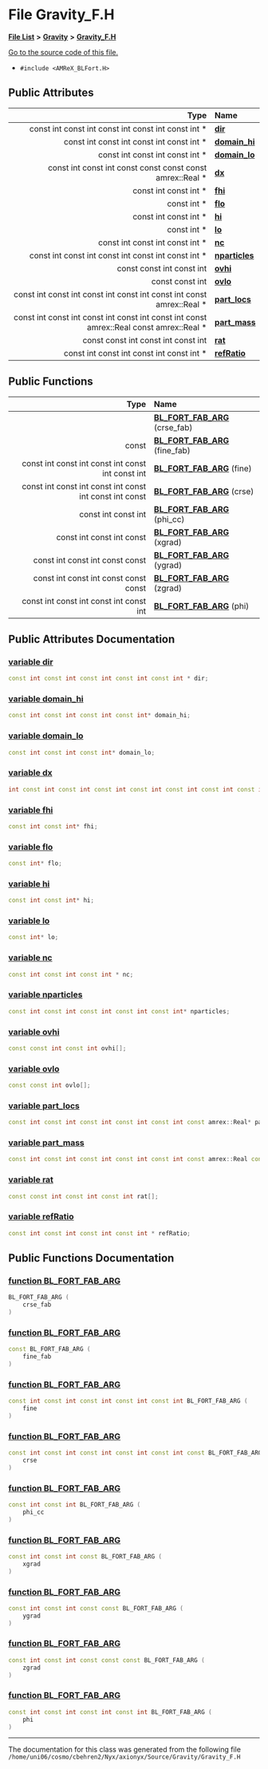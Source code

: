 
# File Gravity\_F.H


[**File List**](files.md) **>** [**Gravity**](dir_fdbf5007869eac89a42b1cd44aeda050.md) **>** [**Gravity\_F.H**](Gravity__F_8H.md)

[Go to the source code of this file.](Gravity__F_8H_source.md)



* `#include <AMReX_BLFort.H>`













## Public Attributes

| Type | Name |
| ---: | :--- |
|  const int const int const int const int const int \* | [**dir**](Gravity__F_8H.md#variable-dir)  <br> |
|  const int const int const int const int \* | [**domain\_hi**](Gravity__F_8H.md#variable-domain-hi)  <br> |
|  const int const int const int \* | [**domain\_lo**](Gravity__F_8H.md#variable-domain-lo)  <br> |
|  const int const int const const const const amrex::Real \* | [**dx**](Gravity__F_8H.md#variable-dx)  <br> |
|  const int const int \* | [**fhi**](Gravity__F_8H.md#variable-fhi)  <br> |
|  const int \* | [**flo**](Gravity__F_8H.md#variable-flo)  <br> |
|  const int const int \* | [**hi**](Gravity__F_8H.md#variable-hi)  <br> |
|  const int \* | [**lo**](Gravity__F_8H.md#variable-lo)  <br> |
|  const int const int const int \* | [**nc**](Gravity__F_8H.md#variable-nc)  <br> |
|  const int const int const int const int const int \* | [**nparticles**](Gravity__F_8H.md#variable-nparticles)  <br> |
|  const const int const int | [**ovhi**](Gravity__F_8H.md#variable-ovhi)  <br> |
|  const const int | [**ovlo**](Gravity__F_8H.md#variable-ovlo)  <br> |
|  const int const int const int const int const int const amrex::Real \* | [**part\_locs**](Gravity__F_8H.md#variable-part-locs)  <br> |
|  const int const int const int const int const int const amrex::Real const amrex::Real \* | [**part\_mass**](Gravity__F_8H.md#variable-part-mass)  <br> |
|  const const int const int const int | [**rat**](Gravity__F_8H.md#variable-rat)  <br> |
|  const int const int const int const int \* | [**refRatio**](Gravity__F_8H.md#variable-refratio)  <br> |


## Public Functions

| Type | Name |
| ---: | :--- |
|   | [**BL\_FORT\_FAB\_ARG**](Gravity__F_8H.md#function-bl-fort-fab-arg) (crse\_fab) <br> |
|  const | [**BL\_FORT\_FAB\_ARG**](Gravity__F_8H.md#function-bl-fort-fab-arg) (fine\_fab) <br> |
|  const int const int const int const int const int | [**BL\_FORT\_FAB\_ARG**](Gravity__F_8H.md#function-bl-fort-fab-arg) (fine) <br> |
|  const int const int const int const int const int const | [**BL\_FORT\_FAB\_ARG**](Gravity__F_8H.md#function-bl-fort-fab-arg) (crse) <br> |
|  const int const int | [**BL\_FORT\_FAB\_ARG**](Gravity__F_8H.md#function-bl-fort-fab-arg) (phi\_cc) <br> |
|  const int const int const | [**BL\_FORT\_FAB\_ARG**](Gravity__F_8H.md#function-bl-fort-fab-arg) (xgrad) <br> |
|  const int const int const const | [**BL\_FORT\_FAB\_ARG**](Gravity__F_8H.md#function-bl-fort-fab-arg) (ygrad) <br> |
|  const int const int const const const | [**BL\_FORT\_FAB\_ARG**](Gravity__F_8H.md#function-bl-fort-fab-arg) (zgrad) <br> |
|  const int const int const int const int | [**BL\_FORT\_FAB\_ARG**](Gravity__F_8H.md#function-bl-fort-fab-arg) (phi) <br> |








## Public Attributes Documentation


### <a href="#variable-dir" id="variable-dir">variable dir </a>


```cpp
const int const int const int const int const int * dir;
```



### <a href="#variable-domain-hi" id="variable-domain-hi">variable domain\_hi </a>


```cpp
const int const int const int const int* domain_hi;
```



### <a href="#variable-domain-lo" id="variable-domain-lo">variable domain\_lo </a>


```cpp
const int const int const int* domain_lo;
```



### <a href="#variable-dx" id="variable-dx">variable dx </a>


```cpp
int const int const int const int const int const int const int const int const amrex::Real dx;
```



### <a href="#variable-fhi" id="variable-fhi">variable fhi </a>


```cpp
const int const int* fhi;
```



### <a href="#variable-flo" id="variable-flo">variable flo </a>


```cpp
const int* flo;
```



### <a href="#variable-hi" id="variable-hi">variable hi </a>


```cpp
const int const int* hi;
```



### <a href="#variable-lo" id="variable-lo">variable lo </a>


```cpp
const int* lo;
```



### <a href="#variable-nc" id="variable-nc">variable nc </a>


```cpp
const int const int const int * nc;
```



### <a href="#variable-nparticles" id="variable-nparticles">variable nparticles </a>


```cpp
const int const int const int const int const int* nparticles;
```



### <a href="#variable-ovhi" id="variable-ovhi">variable ovhi </a>


```cpp
const const int const int ovhi[];
```



### <a href="#variable-ovlo" id="variable-ovlo">variable ovlo </a>


```cpp
const const int ovlo[];
```



### <a href="#variable-part-locs" id="variable-part-locs">variable part\_locs </a>


```cpp
const int const int const int const int const int const amrex::Real* part_locs;
```



### <a href="#variable-part-mass" id="variable-part-mass">variable part\_mass </a>


```cpp
const int const int const int const int const int const amrex::Real const amrex::Real* part_mass;
```



### <a href="#variable-rat" id="variable-rat">variable rat </a>


```cpp
const const int const int const int rat[];
```



### <a href="#variable-refratio" id="variable-refratio">variable refRatio </a>


```cpp
const int const int const int const int * refRatio;
```


## Public Functions Documentation


### <a href="#function-bl-fort-fab-arg" id="function-bl-fort-fab-arg">function BL\_FORT\_FAB\_ARG </a>


```cpp
BL_FORT_FAB_ARG (
    crse_fab
) 
```



### <a href="#function-bl-fort-fab-arg" id="function-bl-fort-fab-arg">function BL\_FORT\_FAB\_ARG </a>


```cpp
const BL_FORT_FAB_ARG (
    fine_fab
) 
```



### <a href="#function-bl-fort-fab-arg" id="function-bl-fort-fab-arg">function BL\_FORT\_FAB\_ARG </a>


```cpp
const int const int const int const int const int BL_FORT_FAB_ARG (
    fine
) 
```



### <a href="#function-bl-fort-fab-arg" id="function-bl-fort-fab-arg">function BL\_FORT\_FAB\_ARG </a>


```cpp
const int const int const int const int const int const BL_FORT_FAB_ARG (
    crse
) 
```



### <a href="#function-bl-fort-fab-arg" id="function-bl-fort-fab-arg">function BL\_FORT\_FAB\_ARG </a>


```cpp
const int const int BL_FORT_FAB_ARG (
    phi_cc
) 
```



### <a href="#function-bl-fort-fab-arg" id="function-bl-fort-fab-arg">function BL\_FORT\_FAB\_ARG </a>


```cpp
const int const int const BL_FORT_FAB_ARG (
    xgrad
) 
```



### <a href="#function-bl-fort-fab-arg" id="function-bl-fort-fab-arg">function BL\_FORT\_FAB\_ARG </a>


```cpp
const int const int const const BL_FORT_FAB_ARG (
    ygrad
) 
```



### <a href="#function-bl-fort-fab-arg" id="function-bl-fort-fab-arg">function BL\_FORT\_FAB\_ARG </a>


```cpp
const int const int const const const BL_FORT_FAB_ARG (
    zgrad
) 
```



### <a href="#function-bl-fort-fab-arg" id="function-bl-fort-fab-arg">function BL\_FORT\_FAB\_ARG </a>


```cpp
const int const int const int const int BL_FORT_FAB_ARG (
    phi
) 
```



------------------------------
The documentation for this class was generated from the following file `/home/uni06/cosmo/cbehren2/Nyx/axionyx/Source/Gravity/Gravity_F.H`